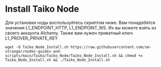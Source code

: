 # Install Taiko Node
Для установки ноды воспользуйтесь скриптом ниже. Вам понадобятся значения L1_ENDPOINT_HTTP, L1_ENDPOINT_WS. Их вы можете взять из своего аккаунта Alchemy.
Также вам нужен приватный ключ L1_PROVER_PRIVATE_KEY
  
```
wget -O Taiko_Node_Install.sh https://raw.githubusercontent.com/sm-stranger/nodes-guides-and-scripts/main/Taiko/Taiko_Node/Taiko_Node_Install.sh && chmod +x Taiko_Node_Install.sh && ./Taiko_Node_Install.sh
```
